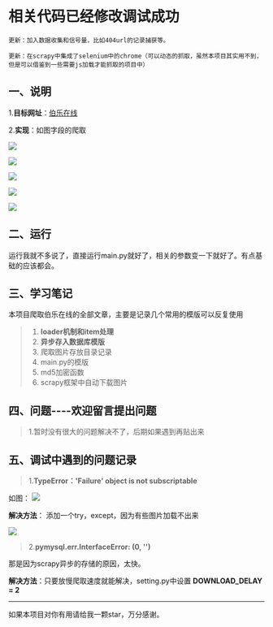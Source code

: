 
# 相关代码已经修改调试成功
    更新：加入数据收集和信号量，比如404url的记录捕获等。

    更新：在scrapy中集成了selenium中的chrome（可以动态的抓取，虽然本项目其实用不到，但是可以借鉴到一些需要js加载才能抓取的项目中）
## 一、说明 ##
1.**目标网址**：[伯乐在线](http://blog.jobbole.com/all-posts/)

2.**实现**：如图字段的爬取

![](http://images2015.cnblogs.com/blog/1129740/201704/1129740-20170421165045212-1343267528.png)

![](http://images2015.cnblogs.com/blog/1129740/201704/1129740-20170421165114431-15645702.png)

![](http://images2015.cnblogs.com/blog/1129740/201704/1129740-20170421165148681-920566995.png)

![](http://i.imgur.com/e2v2i8h.png)


![](http://images2015.cnblogs.com/blog/1129740/201704/1129740-20170421165249665-1896012238.png)


## 二、运行 ##

运行我就不多说了，直接运行main.py就好了，相关的参数变一下就好了。有点基础的应该都会。

## 三、学习笔记 ##
本项目爬取伯乐在线的全部文章，主要是记录几个常用的模版可以反复使用

> 1. **loader机制和item处理**
> 2. **异步存入数据库模版**
> 3. 爬取图片存放目录记录
> 4. main.py的模版
> 5. md5加密函数
> 6. scrapy框架中自动下载图片


## 四、问题----欢迎留言提出问题 ##

> 1.暂时没有很大的问题解决不了，后期如果遇到再贴出来


## 五、调试中遇到的问题记录 ##
>1.**TypeError：'Failure' object is not subscriptable**

如图：
![](http://i.imgur.com/ddOAtQ1.png)

**解决方法**： 添加一个try，except，因为有些图片加载不出来

![](http://i.imgur.com/bpGaPzh.png)

>2.**pymysql.err.InterfaceError: (0, '')**

那是因为scrapy异步的存储的原因，太快。

**解决方法**：只要放慢爬取速度就能解决，setting.py中设置 **DOWNLOAD_DELAY = 2**

----------

如果本项目对你有用请给我一颗star，万分感谢。
